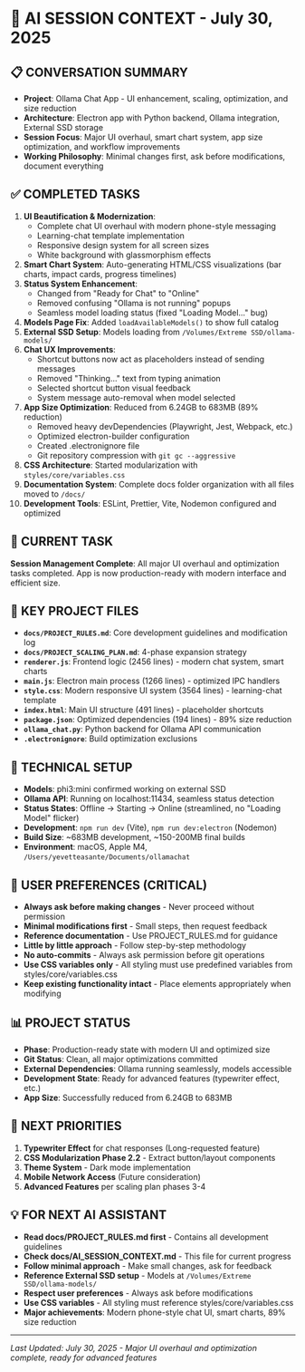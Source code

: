 # 🤖 AI SESSION CONTEXT - July 30, 2025

## 📋 CONVERSATION SUMMARY
- **Project**: Ollama Chat App - UI enhancement, scaling, optimization, and size reduction
- **Architecture**: Electron app with Python backend, Ollama integration, External SSD storage
- **Session Focus**: Major UI overhaul, smart chart system, app size optimization, and workflow improvements
- **Working Philosophy**: Minimal changes first, ask before modifications, document everything

## ✅ COMPLETED TASKS
1. **UI Beautification & Modernization**: 
   - Complete chat UI overhaul with modern phone-style messaging
   - Learning-chat template implementation
   - Responsive design system for all screen sizes
   - White background with glassmorphism effects
2. **Smart Chart System**: Auto-generating HTML/CSS visualizations (bar charts, impact cards, progress timelines)
3. **Status System Enhancement**: 
   - Changed from "Ready for Chat" to "Online"
   - Removed confusing "Ollama is not running" popups
   - Seamless model loading status (fixed "Loading Model..." bug)
4. **Models Page Fix**: Added `loadAvailableModels()` to show full catalog
5. **External SSD Setup**: Models loading from `/Volumes/Extreme SSD/ollama-models/`
6. **Chat UX Improvements**:
   - Shortcut buttons now act as placeholders instead of sending messages
   - Removed "Thinking..." text from typing animation
   - Selected shortcut button visual feedback
   - System message auto-removal when model selected
7. **App Size Optimization**: Reduced from 6.24GB to 683MB (89% reduction)
   - Removed heavy devDependencies (Playwright, Jest, Webpack, etc.)
   - Optimized electron-builder configuration
   - Created .electronignore file
   - Git repository compression with `git gc --aggressive`
8. **CSS Architecture**: Started modularization with `styles/core/variables.css`
9. **Documentation System**: Complete docs folder organization with all files moved to `/docs/`
10. **Development Tools**: ESLint, Prettier, Vite, Nodemon configured and optimized

## 🎯 CURRENT TASK
**Session Management Complete**: All major UI overhaul and optimization tasks completed. App is now production-ready with modern interface and efficient size.

## 📁 KEY PROJECT FILES
- **`docs/PROJECT_RULES.md`**: Core development guidelines and modification log
- **`docs/PROJECT_SCALING_PLAN.md`**: 4-phase expansion strategy  
- **`renderer.js`**: Frontend logic (2456 lines) - modern chat system, smart charts
- **`main.js`**: Electron main process (1266 lines) - optimized IPC handlers
- **`style.css`**: Modern responsive UI system (3564 lines) - learning-chat template
- **`index.html`**: Main UI structure (491 lines) - placeholder shortcuts
- **`package.json`**: Optimized dependencies (194 lines) - 89% size reduction
- **`ollama_chat.py`**: Python backend for Ollama API communication
- **`.electronignore`**: Build optimization exclusions

## 🔧 TECHNICAL SETUP
- **Models**: phi3:mini confirmed working on external SSD
- **Ollama API**: Running on localhost:11434, seamless status detection
- **Status States**: Offline → Starting → Online (streamlined, no "Loading Model" flicker)
- **Development**: `npm run dev` (Vite), `npm run dev:electron` (Nodemon)
- **Build Size**: ~683MB development, ~150-200MB final builds
- **Environment**: macOS, Apple M4, `/Users/yevetteasante/Documents/ollamachat`

## 🚨 USER PREFERENCES (CRITICAL)
- **Always ask before making changes** - Never proceed without permission
- **Minimal modifications first** - Small steps, then request feedback  
- **Reference documentation** - Use PROJECT_RULES.md for guidance
- **Little by little approach** - Follow step-by-step methodology
- **No auto-commits** - Always ask permission before git operations
- **Use CSS variables only** - All styling must use predefined variables from styles/core/variables.css
- **Keep existing functionality intact** - Place elements appropriately when modifying

## 📊 PROJECT STATUS
- **Phase**: Production-ready state with modern UI and optimized size
- **Git Status**: Clean, all major optimizations committed
- **External Dependencies**: Ollama running seamlessly, models accessible
- **Development State**: Ready for advanced features (typewriter effect, etc.)
- **App Size**: Successfully reduced from 6.24GB to 683MB

## 🔮 NEXT PRIORITIES
1. **Typewriter Effect** for chat responses (Long-requested feature)
2. **CSS Modularization Phase 2.2** - Extract button/layout components  
3. **Theme System** - Dark mode implementation
4. **Mobile Network Access** (Future consideration)
5. **Advanced Features** per scaling plan phases 3-4

## 💡 FOR NEXT AI ASSISTANT
- **Read docs/PROJECT_RULES.md first** - Contains all development guidelines
- **Check docs/AI_SESSION_CONTEXT.md** - This file for current progress  
- **Follow minimal approach** - Make small changes, ask for feedback
- **Reference External SSD setup** - Models at `/Volumes/Extreme SSD/ollama-models/`
- **Respect user preferences** - Always ask before modifications
- **Use CSS variables** - All styling must reference styles/core/variables.css
- **Major achievements**: Modern phone-style chat UI, smart charts, 89% size reduction

---
*Last Updated: July 30, 2025 - Major UI overhaul and optimization complete, ready for advanced features* 